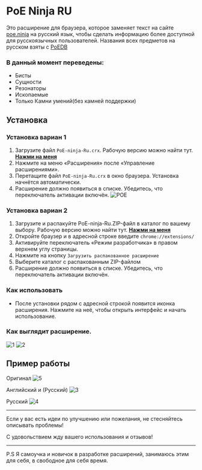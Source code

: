 # PoE Ninja RU
Это расширение для браузера, которое заменяет текст на сайте [poe.ninja](https://poe.ninja/) на русский язык, чтобы сделать информацию более доступной для русскоязычных пользователей.
Названия всех предметов на русском взяты с [PoEDB](https://poedb.tw/)

### В данный момент переведены:
- Бисты
- Сущности
- Резонаторы
- Ископаемые
- Только Камни умений(без камней поддержки)
## Установка
### Установка вариан 1
1. Загрузите файл `PoE-ninja-Ru.crx`. Рабочую версию можно найти тут. **[Нажми на меня](https://github.com/K0XAN/PoE-ninja-Ru/releases)**
2. Нажмите на меню «Расширения» после «Управление расширениями».
3. Перетащите файл `PoE-ninja-Ru.crx` в окно браузера. Установка начнётся автоматически.
4. Расширение должно появиться в списке. Убедитесь, что переключатель активации включён.
   ![POE](https://github.com/user-attachments/assets/51d722dc-b9c7-44d5-b037-b8b0a5c17809)
### Установка вариан 2
1. Загрузите и распакуйте PoE-ninja-Ru.ZIP-файл в каталог по вашему выбору. Рабочую версию можно найти тут. **[Нажми на меня](https://github.com/K0XAN/PoE-ninja-Ru/releases)**
2. Откройте браузер и в адресной строке введите `chrome://extensions/`
3. Активируйте переключатель «Режим разработчика» в правом верхнем углу страницы.
4. Нажмите на кнопку `Загрузить распакованное расширение`
5. Выберите каталог с распакованным ZIP-файлом
6. Расширение должно появиться в списке. Убедитесь, что переключатель активации включён.


### Как использовать
- После установки рядом с адресной строкой появится иконка расширения. Нажмите на неё, чтобы открыть интерфейс и начать использование.


### Как выглядит расширение.
![1](https://github.com/user-attachments/assets/7b2b80db-d483-400a-9284-3f24a0423f30)
![2](https://github.com/user-attachments/assets/54507549-7686-4ed7-a296-abe5968f8303)

## Пример работы

Оригинал
![5](https://github.com/user-attachments/assets/680f4d7d-aa23-4520-9cc7-ae26be19f014)

Английский и (Русский)
![3](https://github.com/user-attachments/assets/3a2b1dcf-4913-4df8-9a68-77343cbccb09)

Русский
![4](https://github.com/user-attachments/assets/162d9705-a185-4a75-b122-b2d9651415c1)

---
Если у вас есть идеи по улучшению или пожелания, не стесняйтесь описывать проблемы!

С удовольствием жду вашего использования и отзывов!

---
P.S Я самоучка и новичок в разработке расширений, занимаюсь этим для себя, в свободное для себя время.
